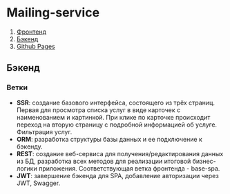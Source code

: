 # Mailing-service

1. [Фронтенд](https://github.com/bagahulho/mailing-service-frontend)
2. [Бэкенд](https://github.com/bagahulho/mailing-service-backend)
3. [Github Pages](https://bagahulho.github.io/mailing-service-frontend/)

## Бэкенд

### Ветки
- **SSR**: создание базового интерфейса, состоящего из трёх страниц. Первая для просмотра списка услуг в виде карточек с наименованием и картинкой. При клике по карточке происходит переход на вторую страницу с подробной информацией об услуге. Фильтрация услуг.
- **ORM**: разработка структуры базы данных и ее подключение к бэкенду.
- **REST**: создание веб-сервиса для получения/редактирования данных из БД, разработка всех методов для реализации итоговой бизнес-логики приложения. Соответствующая ветка фронтенда - base-spa.
- **JWT**: завершение бэкенда для SPA, добавление авторизации через JWT, Swagger.
